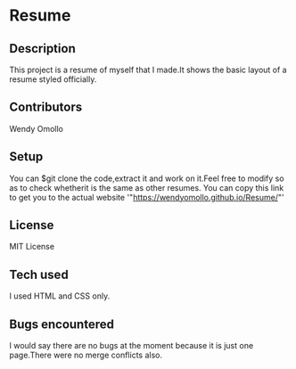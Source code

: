 #  Resume
## Description
This project is a resume of myself that I made.It shows the basic layout of a resume styled officially.
## Contributors
Wendy Omollo
## Setup
You can $git clone the code,extract it and work on it.Feel free to modify so as to check whetherit is the same as other resumes.
You can copy this link to get you to the actual website '"https://wendyomollo.github.io/Resume/"'
## License
MIT License
## Tech used
I used HTML and CSS only.
## Bugs encountered
I would say there are no bugs at the moment because it is just one page.There were no merge conflicts also.
